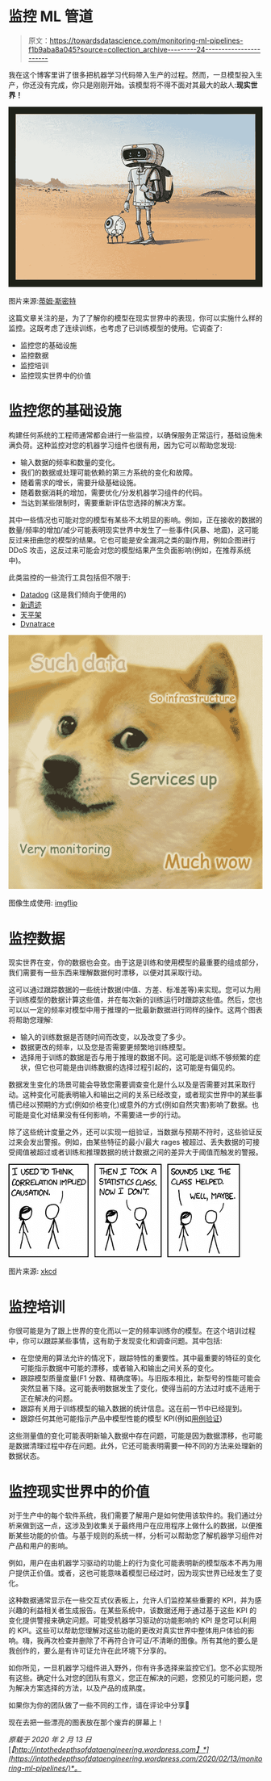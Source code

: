 # 监控 ML 管道

> 原文：<https://towardsdatascience.com/monitoring-ml-pipelines-f1b9aba8a045?source=collection_archive---------24----------------------->

我在这个博客里讲了很多把机器学习代码带入生产的过程。然而，一旦模型投入生产，你还没有完成，你只是刚刚开始。该模型将不得不面对其最大的敌人:**现实世界！**

![](img/e3ebbebef1c9acd92edcf940c8851eef.png)

图片来源:[蒂姆·斯密特](https://www.behance.net/gallery/33584759/Robot-in-the-desert)

这篇文章关注的是，为了了解你的模型在现实世界中的表现，你可以实施什么样的监控。这既考虑了连续训练，也考虑了已训练模型的使用。它调查了:

*   监控您的基础设施
*   监控数据
*   监控培训
*   监控现实世界中的价值

# 监控您的基础设施

构建任何系统的工程师通常都会进行一些监控，以确保服务正常运行，基础设施未满负荷。这种监控对您的机器学习组件也很有用，因为它可以帮助您发现:

*   输入数据的频率和数量的变化。
*   我们的数据或处理可能依赖的第三方系统的变化和故障。
*   随着需求的增长，需要升级基础设施。
*   随着数据消耗的增加，需要优化/分发机器学习组件的代码。
*   当达到某些限制时，需要重新评估您选择的解决方案。

其中一些情况也可能对您的模型有某些不太明显的影响。例如，正在接收的数据的数量/频率的增加/减少可能表明现实世界中发生了一些事件(风暴、地震)，这可能反过来扭曲您的模型的结果。它也可能是安全漏洞之类的副作用，例如企图进行 DDoS 攻击，这反过来可能会对您的模型结果产生负面影响(例如，在推荐系统中)。

此类监控的一些流行工具包括但不限于:

*   [Datadog](https://www.datadoghq.com/) (这是我们倾向于使用的)
*   [新遗迹](https://newrelic.com/)
*   [天平架](https://www.librato.com/)
*   [Dynatrace](https://www.dynatrace.com/)

![](img/9898e9fb8acca0b3518386b8584b7c28.png)

图像生成使用: [imgflip](https://imgflip.com/memegenerator/Doge)

# 监控数据

现实世界在变，你的数据也会变。由于这是训练和使用模型的最重要的组成部分，我们需要有一些东西来理解数据何时漂移，以便对其采取行动。

这可以通过跟踪数据的一些统计数据(中值、方差、标准差等)来实现。您可以为用于训练模型的数据计算这些值，并在每次新的训练运行时跟踪这些值。然后，您也可以以一定的频率对模型中用于推理的一批最新数据进行同样的操作。这两个图表将帮助您理解:

*   输入的训练数据是否随时间而改变，以及改变了多少。
*   数据更改的频率，以及您是否需要更频繁地训练模型。
*   选择用于训练的数据是否与用于推理的数据不同。这可能是训练不够频繁的症状，但它也可能是由训练数据的选择过程引起的，这可能是有偏见的。

数据发生变化的场景可能会导致您需要调查变化是什么以及是否需要对其采取行动。这种变化可能表明输入和输出之间的关系已经改变，或者现实世界中的某些事情已经以预期的方式(例如价格变化)或意外的方式(例如自然灾害)影响了数据。也可能是变化对结果没有任何影响，不需要进一步的行动。

除了这些统计度量之外，还可以实现一组验证，当数据与预期不符时，这些验证反过来会发出警报。例如，由某些特征的最小/最大 rages 被超过、丢失数据的可接受阈值被超过或者训练和推理数据的统计数据之间的差异大于阈值而触发的警报。

![](img/ca337c3a39accfb610c2e39ecd1e3c7c.png)

图片来源: [xkcd](https://xkcd.com/552/)

# 监控培训

你很可能是为了跟上世界的变化而以一定的频率训练你的模型。在这个培训过程中，你可以跟踪某些事情，这有助于发现变化和调查问题。其中包括:

*   在您使用的算法允许的情况下，跟踪特性的重要性。其中最重要的特征的变化可能指示数据中可能的漂移，或者输入和输出之间关系的变化。
*   跟踪模型质量度量(F1 分数、精确度等)。与旧版本相比，新型号的性能可能会突然显著下降。这可能表明数据发生了变化，使得当前的方法过时或不适用于正在解决的问题。
*   跟踪有关用于训练模型的输入数据的统计信息。这在前一节中已经提到。
*   跟踪任何其他可能指示产品中模型性能的模型 KPI(例如[用例验证](https://intothedepthsofdataengineering.wordpress.com/2019/07/18/testing-your-machine-learning-ml-pipelines/))

这些测量值的变化可能表明新输入数据中存在问题，可能是因为数据漂移，也可能是数据清理过程中存在问题。此外，它还可能表明需要一种不同的方法来处理新的数据状态。

# 监控现实世界中的价值

对于生产中的每个软件系统，我们需要了解用户是如何使用该软件的。我们通过分析来做到这一点，这涉及到收集关于最终用户在应用程序上做什么的数据，以便推断某些功能的价值。与基于规则的系统一样，分析可以帮助您了解机器学习组件对产品和用户的影响。

例如，用户在由机器学习驱动的功能上的行为变化可能表明新的模型版本不再为用户提供正价值。或者，这也可能意味着模型已经过时，因为现实世界已经发生了变化。

这种数据通常显示在一些交互式仪表板上，允许人们监控某些重要的 KPI，并为感兴趣的利益相关者生成报告。在某些系统中，该数据还用于通过基于这些 KPI 的变化提供警报来确定问题。可能受机器学习驱动的功能影响的 KPI 是您可以利用的 KPI。这些可以帮助您理解对这些功能的更改对真实世界中整体用户体验的影响。嗨，我再次检查并删除了不再符合许可证/不清晰的图像。所有其他的要么是我创作的，要么是有许可证允许在此环境下分享的。

如你所见，一旦机器学习组件进入野外，你有许多选择来监控它们。您不必实现所有这些。确定什么对您的团队有意义，您正在解决的问题，您预见的可能问题，您为解决方案选择的方法，以及产品的成熟度。

如果你为你的团队做了一些不同的工作，请在评论中分享🙂

现在去把一些漂亮的图表放在那个废弃的屏幕上！

*原载于 2020 年 2 月 13 日*[*【http://intothedepthsofdataengineering.wordpress.com】*](https://intothedepthsofdataengineering.wordpress.com/2020/02/13/monitoring-ml-pipelines/)*。*